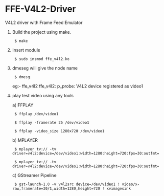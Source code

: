 # FFE-V4L2-Driver
V4L2 driver with Frame Feed Emulator


1. Build the project using make.

		$ make


2. Insert module

		$ sudo insmod ffe_v4l2.ko


3. dmeseg will give the node name

		$ dmesg

	eg:- ffe_v4l2 ffe_v4l2: p_probe: V4L2 device registered as video1


4. play test video using any tools

	a) FFPLAY
	
		$ ffplay /dev/video1
		
		$ ffplay -framerate 25 /dev/video1
		
		$ ffplay -video_size 1280x720 /dev/video1
	
	b) MPLAYER
		
		$ mplayer tv:// -tv driver=v4l2:device=/dev/video1:width=1280:height=720:fps=30:outfmt=yuy2
		
		$ mplayer tv:// -tv driver=v4l2:device=/dev/video1:width=1280:height=720:fps=30:outfmt=mjpg
	
	c) GStreamer Pipeline
	
		$ gst-launch-1.0 -v v4l2src device=/dev/video1 ! video/x-raw,framerate=30/1,width=1280,height=720 ! xvimagesink
